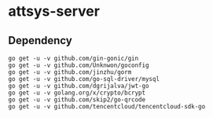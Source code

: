 # attsys-server

## Dependency

    go get -u -v github.com/gin-gonic/gin
    go get -u -v github.com/Unknwon/goconfig
    go get -u -v github.com/jinzhu/gorm
    go get -u -v github.com/go-sql-driver/mysql
    go get -u -v github.com/dgrijalva/jwt-go
    go get -u -v golang.org/x/crypto/bcrypt
    go get -u -v github.com/skip2/go-qrcode
    go get -u -v github.com/tencentcloud/tencentcloud-sdk-go
